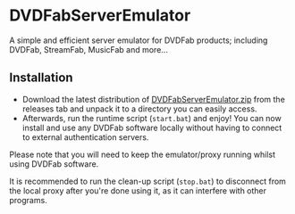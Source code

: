 # DVDFabServerEmulator

A simple and efficient server emulator for DVDFab products; including DVDFab, StreamFab, MusicFab and more...

## Installation

- Download the latest distribution of [DVDFabServerEmulator.zip](https://github.com/APIdumper/AnyDVDFabLicenseEmulator/releases/download/1.1/DVDFabServerEmulator.zip) from the releases tab and unpack it to a directory you can easily access.
- Afterwards, run the runtime script (`start.bat`) and enjoy! You can now install and use any DVDFab software locally without having to connect to external authentication servers.

Please note that you will need to keep the emulator/proxy running whilst using DVDFab software.

It is recommended to run the clean-up script (`stop.bat`) to disconnect from the local proxy after you're done using it, as it can interfere with other programs.
